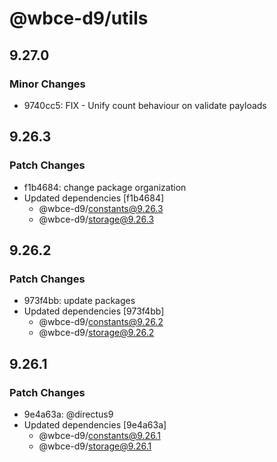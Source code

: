 # @wbce-d9/utils

## 9.27.0

### Minor Changes

- 9740cc5: FIX - Unify count behaviour on validate payloads

## 9.26.3

### Patch Changes

- f1b4684: change package organization
- Updated dependencies [f1b4684]
  - @wbce-d9/constants@9.26.3
  - @wbce-d9/storage@9.26.3

## 9.26.2

### Patch Changes

- 973f4bb: update packages
- Updated dependencies [973f4bb]
  - @wbce-d9/constants@9.26.2
  - @wbce-d9/storage@9.26.2

## 9.26.1

### Patch Changes

- 9e4a63a: @directus9
- Updated dependencies [9e4a63a]
  - @wbce-d9/constants@9.26.1
  - @wbce-d9/storage@9.26.1
